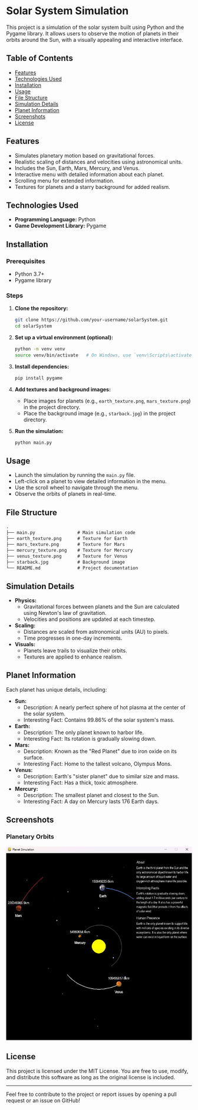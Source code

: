 # Solar System Simulation

This project is a simulation of the solar system built using Python and the Pygame library. It allows users to observe the motion of planets in their orbits around the Sun, with a visually appealing and interactive interface.

## Table of Contents
- [Features](#features)
- [Technologies Used](#technologies-used)
- [Installation](#installation)
- [Usage](#usage)
- [File Structure](#file-structure)
- [Simulation Details](#simulation-details)
- [Planet Information](#planet-information)
- [Screenshots](#screenshots)
- [License](#license)

## Features
- Simulates planetary motion based on gravitational forces.
- Realistic scaling of distances and velocities using astronomical units.
- Includes the Sun, Earth, Mars, Mercury, and Venus.
- Interactive menu with detailed information about each planet.
- Scrolling menu for extended information.
- Textures for planets and a starry background for added realism.

## Technologies Used
- **Programming Language:** Python
- **Game Development Library:** Pygame

## Installation

### Prerequisites
- Python 3.7+
- Pygame library

### Steps
1. **Clone the repository:**
   ```bash
   git clone https://github.com/your-username/solarSystem.git
   cd solarSystem
   ```

2. **Set up a virtual environment (optional):**
   ```bash
   python -m venv venv
   source venv/bin/activate   # On Windows, use `venv\Scripts\activate`
   ```

3. **Install dependencies:**
   ```bash
   pip install pygame
   ```

4. **Add textures and background images:**
   - Place images for planets (e.g., `earth_texture.png`, `mars_texture.png`) in the project directory.
   - Place the background image (e.g., `starback.jpg`) in the project directory.

5. **Run the simulation:**
   ```bash
   python main.py
   ```

## Usage
- Launch the simulation by running the `main.py` file.
- Left-click on a planet to view detailed information in the menu.
- Use the scroll wheel to navigate through the menu.
- Observe the orbits of planets in real-time.

## File Structure
```
.
├── main.py                # Main simulation code
├── earth_texture.png      # Texture for Earth
├── mars_texture.png       # Texture for Mars
├── mercury_texture.png    # Texture for Mercury
├── venus_texture.png      # Texture for Venus
├── starback.jpg           # Background image
└── README.md              # Project documentation
```

## Simulation Details
- **Physics:**
  - Gravitational forces between planets and the Sun are calculated using Newton's law of gravitation.
  - Velocities and positions are updated at each timestep.
- **Scaling:**
  - Distances are scaled from astronomical units (AU) to pixels.
  - Time progresses in one-day increments.
- **Visuals:**
  - Planets leave trails to visualize their orbits.
  - Textures are applied to enhance realism.

## Planet Information
Each planet has unique details, including:
- **Sun:**
  - Description: A nearly perfect sphere of hot plasma at the center of the solar system.
  - Interesting Fact: Contains 99.86% of the solar system's mass.
- **Earth:**
  - Description: The only planet known to harbor life.
  - Interesting Fact: Its rotation is gradually slowing down.
- **Mars:**
  - Description: Known as the "Red Planet" due to iron oxide on its surface.
  - Interesting Fact: Home to the tallest volcano, Olympus Mons.
- **Venus:**
  - Description: Earth's "sister planet" due to similar size and mass.
  - Interesting Fact: Has a thick, toxic atmosphere.
- **Mercury:**
  - Description: The smallest planet and closest to the Sun.
  - Interesting Fact: A day on Mercury lasts 176 Earth days.

## Screenshots
### Planetary Orbits
![Planetary Orbits](static/screenshots/solarSystem.png)

## License
This project is licensed under the MIT License. You are free to use, modify, and distribute this software as long as the original license is included.

---
Feel free to contribute to the project or report issues by opening a pull request or an issue on GitHub!

